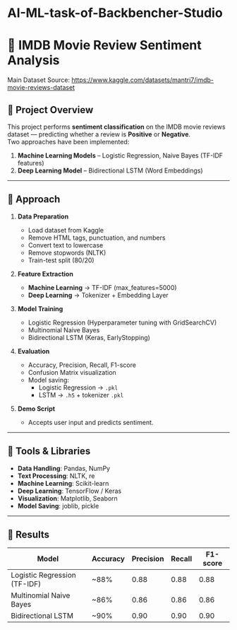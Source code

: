 # AI-ML-task-of-Backbencher-Studio

# 📌 IMDB Movie Review Sentiment Analysis
Main Dataset Source: https://www.kaggle.com/datasets/mantri7/imdb-movie-reviews-dataset
## 🔹 Project Overview
This project performs **sentiment classification** on the IMDB movie reviews dataset — predicting whether a review is **Positive** or **Negative**.  
Two approaches have been implemented:
1. **Machine Learning Models** – Logistic Regression, Naive Bayes (TF-IDF features)
2. **Deep Learning Model** – Bidirectional LSTM (Word Embeddings)

---

## 🔹 Approach
1. **Data Preparation**
   - Load dataset from Kaggle
   - Remove HTML tags, punctuation, and numbers
   - Convert text to lowercase
   - Remove stopwords (NLTK)
   - Train-test split (80/20)

2. **Feature Extraction**
   - **Machine Learning** → TF-IDF (max_features=5000)
   - **Deep Learning** → Tokenizer + Embedding Layer

3. **Model Training**
   - Logistic Regression (Hyperparameter tuning with GridSearchCV)
   - Multinomial Naive Bayes
   - Bidirectional LSTM (Keras, EarlyStopping)

4. **Evaluation**
   - Accuracy, Precision, Recall, F1-score
   - Confusion Matrix visualization
   - Model saving:
     - Logistic Regression → `.pkl`
     - LSTM → `.h5` + tokenizer `.pkl`

5. **Demo Script**
   - Accepts user input and predicts sentiment.

---

## 🔹 Tools & Libraries
- **Data Handling**: Pandas, NumPy
- **Text Processing**: NLTK, re
- **Machine Learning**: Scikit-learn
- **Deep Learning**: TensorFlow / Keras
- **Visualization**: Matplotlib, Seaborn
- **Model Saving**: joblib, pickle

---

## 🔹 Results
| Model                     | Accuracy | Precision | Recall | F1-score |
|---------------------------|----------|-----------|--------|----------|
| Logistic Regression (TF-IDF) | ~88%     | 0.88      | 0.88   | 0.88     |
| Multinomial Naive Bayes   | ~86%     | 0.86      | 0.86   | 0.86     |
| Bidirectional LSTM        | ~90%     | 0.90      | 0.90   | 0.90     |

